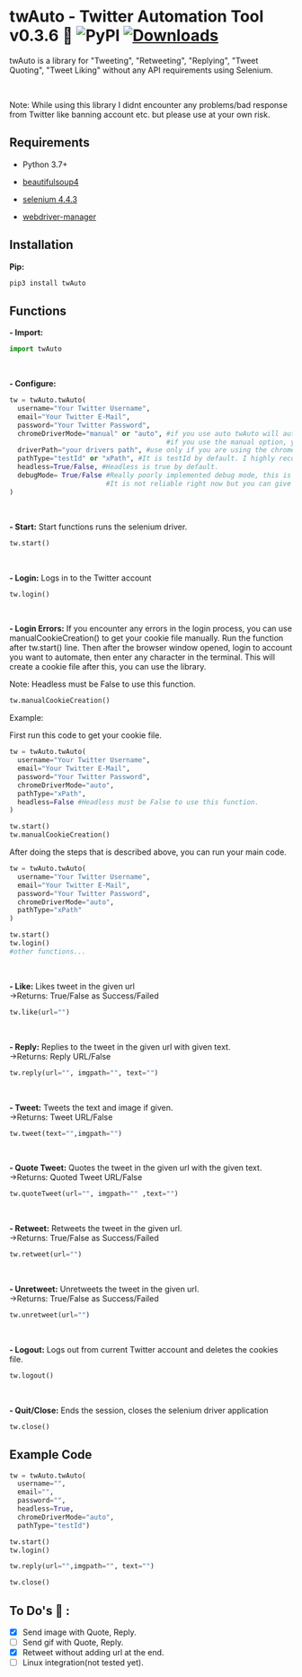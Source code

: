# twAuto - Twitter Automation Tool v0.3.6 🦆 ![PyPI](https://img.shields.io/pypi/v/twauto) [![Downloads](https://static.pepy.tech/badge/twauto)](https://pepy.tech/project/twauto)


twAuto is a library for "Tweeting", "Retweeting", "Replying", "Tweet Quoting", "Tweet Liking" without any API requirements using Selenium.

<br/>

Note: While using this library I didnt encounter any problems/bad response from Twitter like banning account etc. but please use at your own risk.


## Requirements

- Python 3.7+

- [beautifulsoup4](https://pypi.org/project/beautifulsoup4/)

- [selenium 4.4.3](https://pypi.org/project/selenium/4.4.3/)

- [webdriver-manager](https://pypi.org/project/webdriver-manager/)

## Installation

**Pip:**

```bash
pip3 install twAuto
```

## Functions

**- Import:**

```python
import twAuto
```

<br/>

**- Configure:**

```python
tw = twAuto.twAuto(
  username="Your Twitter Username",
  email="Your Twitter E-Mail",
  password="Your Twitter Password",
  chromeDriverMode="manual" or "auto", #if you use auto twAuto will automatically download the chrome driver for you,
                                       #if you use the manual option, you need to provide the driver path in driverPath parameter.
  driverPath="your drivers path", #use only if you are using the chromeDriverMode in manual mode 
  pathType="testId" or "xPath", #It is testId by default. I highly recommend you to use testId instead of xPath. If you had any problems with library you can try the xPath mode too.
  headless=True/False, #Headless is true by default.
  debugMode= True/False #Really poorly implemented debug mode, this is for reading occured errors.
                        #It is not reliable right now but you can give it a try if you want to.
)

```

<br/>

**- Start:** Start functions runs the selenium driver.

```python
tw.start()
```

<br/>

**- Login:** Logs in to the Twitter account

```python
tw.login()
```

<br/>

**- Login Errors:** If you encounter any errors in the login process, you can use manualCookieCreation() to get your cookie file manually.
Run the function after tw.start() line. Then after the browser window opened, login to account you want to automate, then enter any character in the terminal. This will create a cookie file after this, you can use the library.

Note: Headless must be False to use this function.

```python
tw.manualCookieCreation()
```

Example:

First run this code to get your cookie file.

```python
tw = twAuto.twAuto(
  username="Your Twitter Username",
  email="Your Twitter E-Mail",
  password="Your Twitter Password",
  chromeDriverMode="auto",
  pathType="xPath",
  headless=False #Headless must be False to use this function.
)

tw.start()
tw.manualCookieCreation()
```

After doing the steps that is described above, you can run your main code.

```python
tw = twAuto.twAuto(
  username="Your Twitter Username",
  email="Your Twitter E-Mail",
  password="Your Twitter Password",
  chromeDriverMode="auto",
  pathType="xPath"
)

tw.start()
tw.login()
#other functions...
```

<br/>

**- Like:** Likes tweet in the given url \
->Returns: True/False as Success/Failed

```python
tw.like(url="")
```

<br/>

**- Reply:** Replies to the tweet in the given url with given text.\
->Returns: Reply URL/False

```python
tw.reply(url="", imgpath="", text="")
```

<br/>

**- Tweet:** Tweets the text and image if given.\
->Returns: Tweet URL/False

```python
tw.tweet(text="",imgpath="")
```

<br/>

**- Quote Tweet:** Quotes the tweet in the given url with the given text.\
->Returns: Quoted Tweet URL/False

```python
tw.quoteTweet(url="", imgpath="" ,text="")
```

<br/>

**- Retweet:** Retweets the tweet in the given url.\
->Returns: True/False as Success/Failed

```python
tw.retweet(url="")
```

<br/>

**- Unretweet:** Unretweets the tweet in the given url.\
->Returns: True/False as Success/Failed

```python
tw.unretweet(url="")
```

<br/>

**- Logout:** Logs out from current Twitter account and deletes the cookies file.

```python
tw.logout()
```

<br/>

**- Quit/Close:** Ends the session, closes the selenium driver application

```python
tw.close()
```

## Example Code

```python
tw = twAuto.twAuto(
  username="",
  email="",
  password="",
  headless=True,
  chromeDriverMode="auto",
  pathType="testId")

tw.start()
tw.login()

tw.reply(url="",imgpath="", text="")

tw.close()

```

## To Do's 📝 :

- [x] Send image with Quote, Reply.
- [ ] Send gif with Quote, Reply.
- [x] Retweet without adding url at the end.
- [ ] Linux integration(not tested yet).

